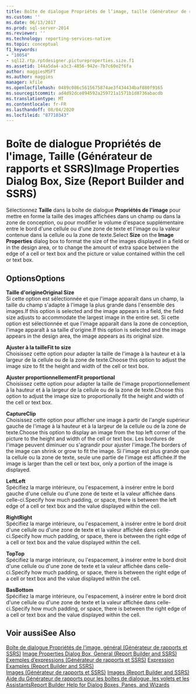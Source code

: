 ```yaml
---
title: Boîte de dialogue Propriétés de l’image, taille (Générateur de rapports et SSRS) | Microsoft Docs
ms.custom: ''
ms.date: 06/13/2017
ms.prod: sql-server-2014
ms.reviewer: ''
ms.technology: reporting-services-native
ms.topic: conceptual
f1_keywords:
- "10054"
- sql12.rtp.rptdesigner.pictureproperties.size.f1
ms.assetid: 144a5da4-a3c3-4856-942e-7b7c60e2f6fa
author: maggiesMSFT
ms.author: maggies
manager: kfile
ms.openlocfilehash: 0489c086c5615675874ae3f434434baf880f9165
ms.sourcegitcommit: ad4d92dce894592a259721a1571b1d8736abacdb
ms.translationtype: MT
ms.contentlocale: fr-FR
ms.lasthandoff: 08/04/2020
ms.locfileid: "87710343"
---
```

# <a name="image-properties-dialog-box-size-report-builder-and-ssrs"></a><span data-ttu-id="11643-102">Boîte de dialogue Propriétés de l'image, Taille (Générateur de rapports et SSRS)</span><span class="sxs-lookup"><span data-stu-id="11643-102">Image Properties Dialog Box, Size (Report Builder and SSRS)</span></span>
  <span data-ttu-id="11643-103">Sélectionnez **Taille** dans la boîte de dialogue **Propriétés de l'image** pour mettre en forme la taille des images affichées dans un champ ou dans la zone de conception, ou pour modifier le volume d'espace supplémentaire entre le bord d'une cellule ou d'une zone de texte et l'image ou la valeur contenue dans la cellule ou la zone de texte.</span><span class="sxs-lookup"><span data-stu-id="11643-103">Select **Size** on the **Image Properties** dialog box to format the size of the images displayed in a field or in the design area, or to change the amount of extra space between the edge of a cell or text box and the picture or value contained within the cell or text box.</span></span>  
  
## <a name="options"></a><span data-ttu-id="11643-104">Options</span><span class="sxs-lookup"><span data-stu-id="11643-104">Options</span></span>  
 <span data-ttu-id="11643-105">**Taille d'origine**</span><span class="sxs-lookup"><span data-stu-id="11643-105">**Original Size**</span></span>  
 <span data-ttu-id="11643-106">Si cette option est sélectionnée et que l'image apparaît dans un champ, la taille du champ s'adapte à l'image la plus grande dans l'ensemble des images.</span><span class="sxs-lookup"><span data-stu-id="11643-106">If this option is selected and the image appears in a field, the field size adjusts to accommodate the largest image in the entire set.</span></span> <span data-ttu-id="11643-107">Si cette option est sélectionnée et que l'image apparaît dans la zone de conception, l'image apparaît à sa taille d'origine.</span><span class="sxs-lookup"><span data-stu-id="11643-107">If this option is selected and the image appears in the design area, the image appears as its original size.</span></span>  
  
 <span data-ttu-id="11643-108">**Ajuster à la taille**</span><span class="sxs-lookup"><span data-stu-id="11643-108">**Fit to size**</span></span>  
 <span data-ttu-id="11643-109">Choisissez cette option pour adapter la taille de l'image à la hauteur et à la largeur de la cellule ou de la zone de texte.</span><span class="sxs-lookup"><span data-stu-id="11643-109">Choose this option to adjust the image size to fit the height and width of the cell or text box.</span></span>  
  
 <span data-ttu-id="11643-110">**Ajuster proportionnellement**</span><span class="sxs-lookup"><span data-stu-id="11643-110">**Fit proportional**</span></span>  
 <span data-ttu-id="11643-111">Choisissez cette option pour adapter la taille de l'image proportionnellement à la hauteur et à la largeur de la cellule ou de la zone de texte.</span><span class="sxs-lookup"><span data-stu-id="11643-111">Choose this option to adjust the image size to proportionally fit the height and width of the cell or text box.</span></span>  
  
 <span data-ttu-id="11643-112">**Capture**</span><span class="sxs-lookup"><span data-stu-id="11643-112">**Clip**</span></span>  
 <span data-ttu-id="11643-113">Choisissez cette option pour afficher une image à partir de l'angle supérieur gauche de l'image à la hauteur et à la largeur de la cellule ou de la zone de texte.</span><span class="sxs-lookup"><span data-stu-id="11643-113">Choose this option to display an image from the top left corner of the picture to the height and width of the cell or text box.</span></span> <span data-ttu-id="11643-114">Les bordures de l'image peuvent diminuer ou s'agrandir pour ajuster l'image.</span><span class="sxs-lookup"><span data-stu-id="11643-114">The borders of the image can shrink or grow to fit the image.</span></span> <span data-ttu-id="11643-115">Si l'image est plus grande que la cellule ou la zone de texte, seule une partie de l'image est affichée.</span><span class="sxs-lookup"><span data-stu-id="11643-115">If the image is larger than the cell or text box, only a portion of the image is displayed.</span></span>  
  
 <span data-ttu-id="11643-116">**Left**</span><span class="sxs-lookup"><span data-stu-id="11643-116">**Left**</span></span>  
 <span data-ttu-id="11643-117">Spécifiez la marge intérieure, ou l'espacement, à insérer entre le bord gauche d'une cellule ou d'une zone de texte et la valeur affichée dans celle-ci.</span><span class="sxs-lookup"><span data-stu-id="11643-117">Specify how much padding, or space, there is between the left edge of a cell or text box and the value displayed within the cell.</span></span>  
  
 <span data-ttu-id="11643-118">**Right**</span><span class="sxs-lookup"><span data-stu-id="11643-118">**Right**</span></span>  
 <span data-ttu-id="11643-119">Spécifiez la marge intérieure, ou l'espacement, à insérer entre le bord droit d'une cellule ou d'une zone de texte et la valeur affichée dans celle-ci.</span><span class="sxs-lookup"><span data-stu-id="11643-119">Specify how much padding, or space, there is between the right edge of a cell or text box and the value displayed within the cell.</span></span>  
  
 <span data-ttu-id="11643-120">**Top**</span><span class="sxs-lookup"><span data-stu-id="11643-120">**Top**</span></span>  
 <span data-ttu-id="11643-121">Spécifiez la marge intérieure, ou l'espacement, à insérer entre le bord droit d'une cellule ou d'une zone de texte et la valeur affichée dans celle-ci.</span><span class="sxs-lookup"><span data-stu-id="11643-121">Specify how much padding, or space, there is between the right edge of a cell or text box and the value displayed within the cell.</span></span>  
  
 <span data-ttu-id="11643-122">**Bas**</span><span class="sxs-lookup"><span data-stu-id="11643-122">**Bottom**</span></span>  
 <span data-ttu-id="11643-123">Spécifiez la marge intérieure, ou l'espacement, à insérer entre le bord droit d'une cellule ou d'une zone de texte et la valeur affichée dans celle-ci.</span><span class="sxs-lookup"><span data-stu-id="11643-123">Specify how much padding, or space, there is between the right edge of a cell or text box and the value displayed within the cell.</span></span>  
  
## <a name="see-also"></a><span data-ttu-id="11643-124">Voir aussi</span><span class="sxs-lookup"><span data-stu-id="11643-124">See Also</span></span>  
 <span data-ttu-id="11643-125">[Boîte de dialogue Propriétés de l’image, général &#40;Générateur de rapports et SSRS&#41;](../../2014/reporting-services/image-properties-dialog-box-general-report-builder-and-ssrs.md) </span><span class="sxs-lookup"><span data-stu-id="11643-125">[Image Properties Dialog Box, General &#40;Report Builder and SSRS&#41;](../../2014/reporting-services/image-properties-dialog-box-general-report-builder-and-ssrs.md) </span></span>  
 <span data-ttu-id="11643-126">[Exemples d’expressions &#40;Générateur de rapports et SSRS&#41;](report-design/expression-examples-report-builder-and-ssrs.md) </span><span class="sxs-lookup"><span data-stu-id="11643-126">[Expression Examples &#40;Report Builder and SSRS&#41;](report-design/expression-examples-report-builder-and-ssrs.md) </span></span>  
 <span data-ttu-id="11643-127">[Images &#40;Générateur de rapports et SSRS&#41;](report-design/images-report-builder-and-ssrs.md) </span><span class="sxs-lookup"><span data-stu-id="11643-127">[Images &#40;Report Builder and SSRS&#41;](report-design/images-report-builder-and-ssrs.md) </span></span>  
 [<span data-ttu-id="11643-128">Aide du Générateur de rapports pour les boîtes de dialogue, les volets et les Assistants</span><span class="sxs-lookup"><span data-stu-id="11643-128">Report Builder Help for Dialog Boxes, Panes, and Wizards</span></span>](../../2014/reporting-services/report-builder-help-for-dialog-boxes-panes-and-wizards.md)  
  
  
